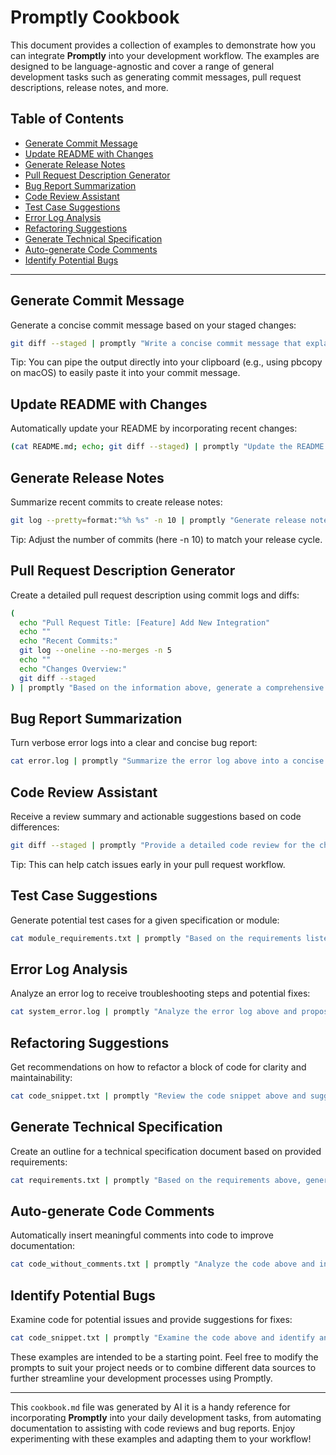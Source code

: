 # Promptly Cookbook

This document provides a collection of examples to demonstrate how you can integrate **Promptly** into your development workflow. The examples are designed to be language-agnostic and cover a range of general development tasks such as generating commit messages, pull request descriptions, release notes, and more.

## Table of Contents

- [Generate Commit Message](#generate-commit-message)
- [Update README with Changes](#update-readme-with-changes)
- [Generate Release Notes](#generate-release-notes)
- [Pull Request Description Generator](#pull-request-description-generator)
- [Bug Report Summarization](#bug-report-summarization)
- [Code Review Assistant](#code-review-assistant)
- [Test Case Suggestions](#test-case-suggestions)
- [Error Log Analysis](#error-log-analysis)
- [Refactoring Suggestions](#refactoring-suggestions)
- [Generate Technical Specification](#generate-technical-specification)
- [Auto-generate Code Comments](#auto-generate-code-comments)
- [Identify Potential Bugs](#identify-potential-bugs)

---

## Generate Commit Message

Generate a concise commit message based on your staged changes:

```bash
git diff --staged | promptly "Write a concise commit message that explains the following changes."
```

Tip: You can pipe the output directly into your clipboard (e.g., using pbcopy on macOS) to easily paste it into your commit message.

## Update README with Changes

Automatically update your README by incorporating recent changes:

```bash
(cat README.md; echo; git diff --staged) | promptly "Update the README with the above changes, ensuring all examples remain relevant and the overall document is cohesive. Output the full README and nothing else." > README.md
```

## Generate Release Notes

Summarize recent commits to create release notes:

```bash
git log --pretty=format:"%h %s" -n 10 | promptly "Generate release notes summarizing the key changes from the commit logs above."
```

Tip: Adjust the number of commits (here -n 10) to match your release cycle.

## Pull Request Description Generator

Create a detailed pull request description using commit logs and diffs:

```bash
(
  echo "Pull Request Title: [Feature] Add New Integration"
  echo ""
  echo "Recent Commits:"
  git log --oneline --no-merges -n 5
  echo ""
  echo "Changes Overview:"
  git diff --staged
) | promptly "Based on the information above, generate a comprehensive pull request description that covers the motivation behind the changes, a summary of what was modified, and instructions on how to test the updates."
```

## Bug Report Summarization

Turn verbose error logs into a clear and concise bug report:

```bash
cat error.log | promptly "Summarize the error log above into a concise bug report that includes a description of the issue, potential causes, and steps to reproduce the problem."
```

## Code Review Assistant

Receive a review summary and actionable suggestions based on code differences:

```bash
git diff --staged | promptly "Provide a detailed code review for the changes above, highlighting strengths, potential issues, and suggestions for improvement."
```

Tip: This can help catch issues early in your pull request workflow.

## Test Case Suggestions

Generate potential test cases for a given specification or module:

```bash
cat module_requirements.txt | promptly "Based on the requirements listed above, suggest a series of test cases including edge cases and error handling scenarios."
```

## Error Log Analysis

Analyze an error log to receive troubleshooting steps and potential fixes:

```bash
cat system_error.log | promptly "Analyze the error log above and propose a list of troubleshooting steps along with possible solutions."
```

## Refactoring Suggestions

Get recommendations on how to refactor a block of code for clarity and maintainability:

```bash
cat code_snippet.txt | promptly "Review the code snippet above and suggest refactoring improvements that enhance clarity, efficiency, and maintainability."
```

## Generate Technical Specification

Create an outline for a technical specification document based on provided requirements:

```bash
cat requirements.txt | promptly "Based on the requirements above, generate an outline for a technical specification document that covers the system architecture, major components, and their interactions."
```

## Auto-generate Code Comments

Automatically insert meaningful comments into code to improve documentation:

```bash
cat code_without_comments.txt | promptly "Analyze the code above and insert helpful comments that explain its functionality and logic."
```

## Identify Potential Bugs

Examine code for potential issues and provide suggestions for fixes:

```bash
cat code_snippet.txt | promptly "Examine the code above and identify any potential bugs or issues. Offer suggestions for resolving them."
```

These examples are intended to be a starting point. Feel free to modify the prompts to suit your project needs or to combine different data sources to further streamline your development processes using Promptly.

---

This `cookbook.md` file was generated by AI it is a handy reference for incorporating **Promptly** into your daily development tasks, from automating documentation to assisting with code reviews and bug reports. Enjoy experimenting with these examples and adapting them to your workflow!
